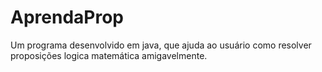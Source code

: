 # AprendaProp
Um programa desenvolvido em java, que ajuda ao usuário como resolver proposições logica matemática amigavelmente.


